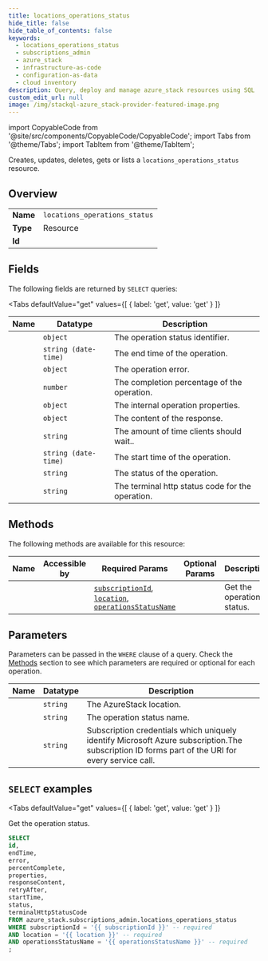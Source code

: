 ```yaml
--- 
title: locations_operations_status
hide_title: false
hide_table_of_contents: false
keywords:
  - locations_operations_status
  - subscriptions_admin
  - azure_stack
  - infrastructure-as-code
  - configuration-as-data
  - cloud inventory
description: Query, deploy and manage azure_stack resources using SQL
custom_edit_url: null
image: /img/stackql-azure_stack-provider-featured-image.png
---
```


import CopyableCode from '@site/src/components/CopyableCode/CopyableCode';
import Tabs from '@theme/Tabs';
import TabItem from '@theme/TabItem';

Creates, updates, deletes, gets or lists a <code>locations_operations_status</code> resource.

## Overview
<table><tbody>
<tr><td><b>Name</b></td><td><code>locations_operations_status</code></td></tr>
<tr><td><b>Type</b></td><td>Resource</td></tr>
<tr><td><b>Id</b></td><td><CopyableCode code="azure_stack.subscriptions_admin.locations_operations_status" /></td></tr>
</tbody></table>

## Fields

The following fields are returned by `SELECT` queries:

<Tabs
    defaultValue="get"
    values={[
        { label: 'get', value: 'get' }
    ]}
>
<TabItem value="get">

<table>
<thead>
    <tr>
    <th>Name</th>
    <th>Datatype</th>
    <th>Description</th>
    </tr>
</thead>
<tbody>
<tr>
    <td><CopyableCode code="id" /></td>
    <td><code>object</code></td>
    <td>The operation status identifier.</td>
</tr>
<tr>
    <td><CopyableCode code="endTime" /></td>
    <td><code>string (date-time)</code></td>
    <td>The end time of the operation.</td>
</tr>
<tr>
    <td><CopyableCode code="error" /></td>
    <td><code>object</code></td>
    <td>The operation error.</td>
</tr>
<tr>
    <td><CopyableCode code="percentComplete" /></td>
    <td><code>number</code></td>
    <td>The completion percentage of the operation.</td>
</tr>
<tr>
    <td><CopyableCode code="properties" /></td>
    <td><code>object</code></td>
    <td>The internal operation properties.</td>
</tr>
<tr>
    <td><CopyableCode code="responseContent" /></td>
    <td><code>object</code></td>
    <td>The content of the response.</td>
</tr>
<tr>
    <td><CopyableCode code="retryAfter" /></td>
    <td><code>string</code></td>
    <td>The amount of time clients should wait..</td>
</tr>
<tr>
    <td><CopyableCode code="startTime" /></td>
    <td><code>string (date-time)</code></td>
    <td>The start time of the operation.</td>
</tr>
<tr>
    <td><CopyableCode code="status" /></td>
    <td><code>string</code></td>
    <td>The status of the operation.</td>
</tr>
<tr>
    <td><CopyableCode code="terminalHttpStatusCode" /></td>
    <td><code>string</code></td>
    <td>The terminal http status code for the operation.</td>
</tr>
</tbody>
</table>
</TabItem>
</Tabs>

## Methods

The following methods are available for this resource:

<table>
<thead>
    <tr>
    <th>Name</th>
    <th>Accessible by</th>
    <th>Required Params</th>
    <th>Optional Params</th>
    <th>Description</th>
    </tr>
</thead>
<tbody>
<tr>
    <td><a href="#get"><CopyableCode code="get" /></a></td>
    <td><CopyableCode code="select" /></td>
    <td><a href="#parameter-subscriptionId"><code>subscriptionId</code></a>, <a href="#parameter-location"><code>location</code></a>, <a href="#parameter-operationsStatusName"><code>operationsStatusName</code></a></td>
    <td></td>
    <td>Get the operation status.</td>
</tr>
</tbody>
</table>

## Parameters

Parameters can be passed in the `WHERE` clause of a query. Check the [Methods](#methods) section to see which parameters are required or optional for each operation.

<table>
<thead>
    <tr>
    <th>Name</th>
    <th>Datatype</th>
    <th>Description</th>
    </tr>
</thead>
<tbody>
<tr id="parameter-location">
    <td><CopyableCode code="location" /></td>
    <td><code>string</code></td>
    <td>The AzureStack location.</td>
</tr>
<tr id="parameter-operationsStatusName">
    <td><CopyableCode code="operationsStatusName" /></td>
    <td><code>string</code></td>
    <td>The operation status name.</td>
</tr>
<tr id="parameter-subscriptionId">
    <td><CopyableCode code="subscriptionId" /></td>
    <td><code>string</code></td>
    <td>Subscription credentials which uniquely identify Microsoft Azure subscription.The subscription ID forms part of the URI for every service call.</td>
</tr>
</tbody>
</table>

## `SELECT` examples

<Tabs
    defaultValue="get"
    values={[
        { label: 'get', value: 'get' }
    ]}
>
<TabItem value="get">

Get the operation status.

```sql
SELECT
id,
endTime,
error,
percentComplete,
properties,
responseContent,
retryAfter,
startTime,
status,
terminalHttpStatusCode
FROM azure_stack.subscriptions_admin.locations_operations_status
WHERE subscriptionId = '{{ subscriptionId }}' -- required
AND location = '{{ location }}' -- required
AND operationsStatusName = '{{ operationsStatusName }}' -- required
;
```
</TabItem>
</Tabs>
